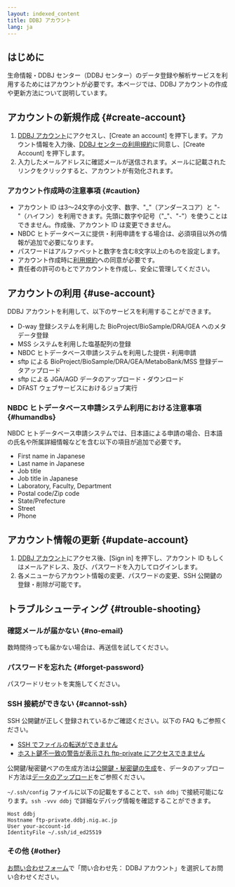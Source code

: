 ```yaml
---
layout: indexed_content
title: DDBJ アカウント
lang: ja
---
```


## はじめに

生命情報・DDBJ センター（DDBJ センター）のデータ登録や解析サービスを利用するためにはアカウントが必要です。本ページでは、DDBJ アカウントの作成や更新方法について説明しています。

## アカウントの新規作成 {#create-account}

1. [DDBJ アカウント](https://accounts.ddbj.nig.ac.jp)にアクセスし、\[Create an account\] を押下します。アカウント情報を入力後、[DDBJ センターの利用規約](/policies.html)に同意し、\[Create Account\] を押下します。
2. 入力したメールアドレスに確認メールが送信されます。メールに記載されたリンクをクリックすると、アカウントが有効化されます。

### アカウント作成時の注意事項 {#caution}

- アカウント ID は3～24文字の小文字、数字、"\_"（アンダースコア）と "-"（ハイフン）を利用できます。先頭に数字や記号（"\_"、"-"）を使うことはできません。作成後、アカウント ID は変更できません。
- NBDC ヒトデータベースに提供・利用申請をする場合は、必須項目以外の情報が追加で必要になります。
- パスワードはアルファベットと数字を含む8文字以上のものを設定します。
- アカウント作成時に[利用規約](/policies.html)への同意が必要です。
- 責任者の許可のもとでアカウントを作成し、安全に管理してください。

## アカウントの利用 {#use-account}

DDBJ アカウントを利用して、以下のサービスを利用することができます。  
- D-way 登録システムを利用した BioProject/BioSample/DRA/GEA へのメタデータ登録
- MSS システムを利用した塩基配列の登録
- NBDC ヒトデータベース申請システムを利用した提供・利用申請
- sftp による BioProject/BioSample/DRA/GEA/MetaboBank/MSS 登録データアップロード
- sftp による JGA/AGD データのアップロード・ダウンロード
- DFAST ウェブサービスにおけるジョブ実行

### NBDC ヒトデータベース申請システム利用における注意事項 {#humandbs}

NBDC ヒトデータベース申請システムでは、日本語による申請の場合、日本語の氏名や所属詳細情報などを含む以下の項目が追加で必要です。    
- First name in Japanese
- Last name in Japanese
- Job title
- Job title in Japanese
- Laboratory, Faculty, Department
- Postal code/Zip code
- State/Prefecture
- Street
- Phone

## アカウント情報の更新 {#update-account}

1. [DDBJ アカウント](https://accounts.ddbj.nig.ac.jp)にアクセス後、\[Sign in\] を押下し、アカウント ID もしくはメールアドレス、及び、パスワードを入力してログインします。
2. 各メニューからアカウント情報の変更、パスワードの変更、SSH 公開鍵の登録・削除が可能です。

## トラブルシューティング {#trouble-shooting}

### 確認メールが届かない {#no-email}

数時間待っても届かない場合は、再送信を試してください。

### パスワードを忘れた {#forget-password}

パスワードリセットを実施してください。

### SSH 接続ができない {#cannot-ssh}

SSH 公開鍵が正しく登録されているかご確認ください。以下の FAQ もご参照ください。

- [SSH でファイルの転送ができません](/faq/ja/scp.html)
- [ホスト鍵不一致の警告が表示され ftp-private にアクセスできません](/faq/ja/known-hosts.html)

公開鍵/秘密鍵ペアの生成方法は[公開鍵・秘密鍵の生成](/key.html)を、データのアップロード方法は[データのアップロード](/upload.html)をご参照ください。  

`~/.ssh/config` ファイルに以下の記載をすることで、`ssh ddbj` で接続可能になります。`ssh -vvv ddbj` で詳細なデバッグ情報を確認することができます。 

```
Host ddbj
Hostname ftp-private.ddbj.nig.ac.jp
User your-account-id
IdentityFile ~/.ssh/id_ed25519
```

### その他 {#other}

[お問い合わせフォーム](/contact-ddbj.html)で「問い合わせ先： DDBJ アカウント」を選択してお問い合わせください。
